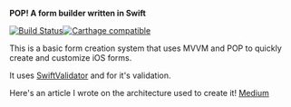 **POP! A form builder written in Swift**

[![Build Status](https://travis-ci.com/bikisDesign/Swift_POP_Form.svg?branch=master)](https://travis-ci.com/bikisDesign/Swift_POP_Form)[![Carthage compatible](https://img.shields.io/badge/Carthage-compatible-4BC51D.svg?style=flat)](https://github.com/Carthage/Carthage)

This is a basic form creation system that uses MVVM and POP to quickly create and customize iOS forms.

It uses [SwiftValidator](https://github.com/SwiftValidatorCommunity/SwiftValidator) and for it's validation.

Here's an article I wrote on the architecture used to create it! [Medium](https://medium.com/@aaron.bikis/coordinators-protocol-oriented-programming-and-mvvm-bullet-proof-architecture-with-swift-629dea5354ce)

